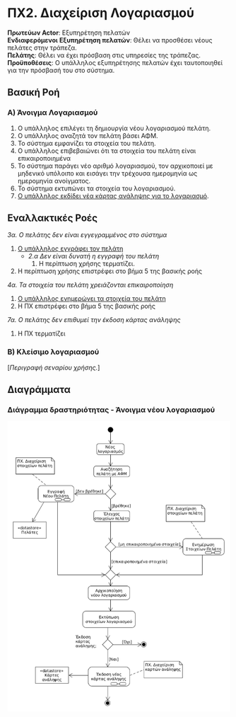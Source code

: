 # ΠΧ2. Διαχείριση Λογαριασμού

**Πρωτεύων Actor**: Εξυπηρέτηση πελατών  
**Ενδιαφερόμενοι**
**Εξυπηρέτηση πελατών**: Θέλει να προσθέσει νέους πελάτες στην τράπεζα.  
**Πελάτης**: Θέλει να έχει πρόσβαση στις υπηρεσίες της τράπεζας.  
**Προϋποθέσεις**: Ο υπάλληλος εξυπηρέτησης πελατών έχει ταυτοποιηθεί για την πρόσβασή του στο σύστημα.

## Βασική Ροή

### Α) Άνοιγμα Λογαριασμού
1. Ο υπάλληλος επιλέγει τη δημιουργία νέου λογαριασμού πελάτη.
2. Ο υπάλληλος αναζητά τον πελάτη βάσει ΑΦΜ.
3. Το σύστημα εμφανίζει τα στοιχεία του πελάτη.
4. Ο υπάλληλος επιβεβαιώνει ότι τα στοιχεία του πελάτη είναι επικαιροποιημένα
5. Το σύστημα παράγει νέο αριθμό λογαριασμού, τον αρχικοποιεί με μηδενικό υπόλοιπο και εισάγει την τρέχουσα ημερομηνία ως ημερομηνία ανοίγματος.
6. Το σύστημα εκτυπώνει τα στοιχεία του λογαριασμού.
7. [Ο υπάλληλος εκδίδει νέα κάρτας ανάληψης για το λογαριασμό](uc4-debit-card-management.md "Συμπερίληψη σεναρίου χρήσης [ΠΧ Έκδοση Κάρτας Ανάληψης]/[Έκδοση νέας κάρτας ανάληψης]").

## Εναλλακτικές Ροές

*3α. Ο πελάτης δεν είναι εγγεγραμμένος στο σύστημα*
1. [Ο υπάλληλος εγγράφει τον πελάτη](uc3-client-management.md "Συμπερίληψη σεναρίου χρήσης [ΠΧ Διαχείριση Στοιχείων Πελάτη]/[Εγγραφή Νέου Πελάτη]") 
   * *2.α Δεν είναι δυνατή η εγγραφή του πελάτη*
        1. Η περίπτωση χρήσης τερματίζει.
2. Η περίπτωση χρήσης επιστρέφει στο βήμα 5 της βασικής ροής
   
*4α. Τα στοιχεία του πελάτη χρειάζονται επικαιροποίηση*
1. [Ο υπάλληλος ενημερώνει τα στοιχεία του πελάτη](uc3-client-management.md "Συμπερίληψη σεναρίου χρήσης [ΠΧ Διαχείριση Στοιχείων Πελάτη]/[Ενημέρωση Στοιχείων Πελάτη]")
2. Η ΠΧ επιστρέφει στο βήμα 5 της βασικής ροής
	
*7α. Ο πελάτης δεν επιθυμεί την έκδοση κάρτας ανάληψης*
1. Η ΠΧ τερματίζει

### Β) Κλείσιμο λογαριασμού

\[*Περιγραφή σεναρίου χρήσης.*\]

## Διαγράμματα

### Διάγραμμα δραστηριότητας - Άνοιγμα νέου λογαριασμού
![Διάγραμμα δραστηριότητα - Άνοιγμα Λογαριασμού](diagrams/activity-create-account.png)




